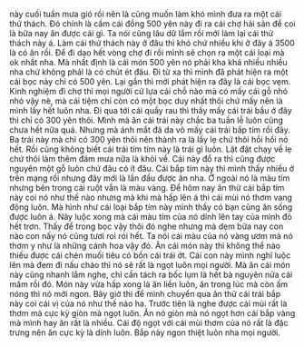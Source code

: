 này cuối tuần mưa gió rồi nên là cũng muốn làm khó mình đưa ra một cái thử thách. Đó chính là cầm cái đồng 500 yên này đi ra cái chợ hải sản để coi là bữa nay ăn được cái gì. Ta nói cũng lâu dữ lắm rồi mới làm lại cái thử thách này á. Làm cái thử thách này ở đâu thì khó chứ nhiều khi ở đây á 3500 là có ăn rồi. Để đi dạo hết vòng chợ đi rồi mình sẽ chọn ra một cái loại mà ok nhất nha. Mà nhất định là cái món 500 yên nó phải kha khá nhiều nhiều nha chứ không phải là có chút ét đâu. Đi từ xa thì mình đã phát hiện ra một cái bọc này chỉ có 500 yên. Lại gần thì mới phát hiện ra đây là cái bọc vẹm. Kinh nghiệm đi chợ thì mọi người cứ lựa cái chỗ nào mà có mấy cái gỗ nhỏ nhỏ vậy nè, mà cái tiệm chỉ còn có một bọc duy nhất thôi chứ mấy nên là mình lấy hết luôn nha. Đi qua tới cái quầy rau thì thấy mấy cái trái bầu ở đây thì chỉ có 300 yên thôi. Mình mà ăn cái trái này chắc ba tuần lễ luôn cũng chưa hết nữa quá. Nhưng mà ánh mắt đã da vô mấy cái trái bắp tím rồi đây. Ba trái này mà chỉ có 300 yên thôi nên thành ra là lấy lẹ chứ thôi hồi hồi nó hết. Rồi cũng không biết cái trái tím tím này là trái gì luôn. Lật đật chạy về lẹ chứ thôi làm thêm đám mưa nữa là khỏi về. Cái này đổ ra thì cũng được nguyên một gỗ luôn chứ đâu có ít đâu. Cái bắp tím này thì mình thấy nhiều ở trên mạng rồi nhưng đây mới là lần đầu được ăn nha. Ở ngoài nó là màu tím nhưng bên trong cái ruột vẫn là màu vàng. Để hôm nay ăn thử cái bắp tím này coi nó như thế nào nhưng mà khi mà hấp lên á thì cái mùi nó thơm vang động luôn. Mà hình như cái loại bắp tím này mình thấy có bạn cũng ăn sống được luôn á. Nãy luộc xong mà cái màu tím của nó dính lên tay của mình đỏ hết trơn. Thấy để trong bọc vậy thôi đó nghe nhưng mà dẹm bữa nay con nào con nấy nó cũng tươi roi rói hết. Ta nói cái màu của nó vàng ươm mà nó thơm y như là những cánh hoa vậy đó. Ăn cái món này thì không thể nào thiếu được cái chén muối tiêu có bốn cái trái ớt. Cái con này mình nghĩ luộc lên mà đem đi nấu cháo thì nó sẽ rất là ngọt luôn mọi người. Mà ăn cái món này cũng nhanh lắm nghe, chỉ cần tách ra bốc lụm là hết bà nguyên nửa cái mâm rồi đó. Món này vừa hấp xong là ăn liền luôn, ăn trong lúc mà còn ấm nóng thì nó mới ngon. Bây giờ thì để mình chuyển qua ăn thử cái trái bắp này coi cái vị của nó như thế nào ha. Trước tiên là nghe được cái mùi rất là thơm mà cực kỳ giòn mà ngọt luôn. Ăn nó giòn mà nó ngọt hơn cái bắp vàng mà mình hay ăn rất là nhiều. Cái độ ngọt với cái mùi thơm của nó rất là đặc trưng nên ăn cực kỳ là dính luôn. Bắp này ngon thiệt luôn nha mọi người.